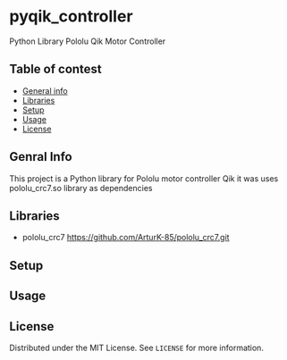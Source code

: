 # pyqik_controller
Python Library Pololu Qik Motor Controller

## Table of contest
* [General info](#general-info)
* [Libraries](#libraries)
* [Setup](#setup)
* [Usage](#usage)
* [License](#license)

## Genral Info
This project is a Python library for Pololu motor controller Qik it was uses pololu_crc7.so library as dependencies

## Libraries
* pololu_crc7 
https://github.com/ArturK-85/pololu_crc7.git

## Setup

## Usage

## License
Distributed under the MIT License. See `LICENSE` for more information.

